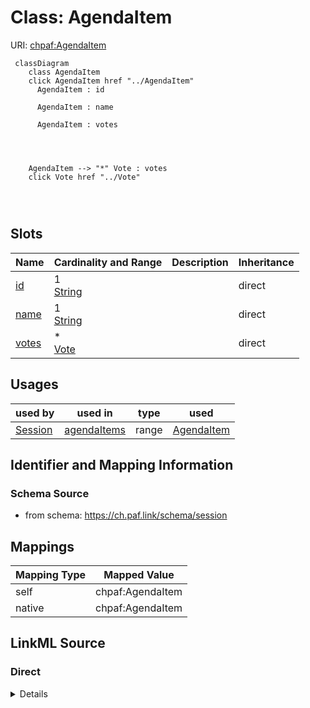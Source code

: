 

# Class: AgendaItem 



URI: [chpaf:AgendaItem](https://ch.paf.link/AgendaItem)






```mermaid
 classDiagram
    class AgendaItem
    click AgendaItem href "../AgendaItem"
      AgendaItem : id
        
      AgendaItem : name
        
      AgendaItem : votes
        
          
    
    
    AgendaItem --> "*" Vote : votes
    click Vote href "../Vote"

        
      
```




<!-- no inheritance hierarchy -->


## Slots

| Name | Cardinality and Range | Description | Inheritance |
| ---  | --- | --- | --- |
| [id](id.md) | 1 <br/> [String](String.md) |  | direct |
| [name](name.md) | 1 <br/> [String](String.md) |  | direct |
| [votes](votes.md) | * <br/> [Vote](Vote.md) |  | direct |





## Usages

| used by | used in | type | used |
| ---  | --- | --- | --- |
| [Session](Session.md) | [agendaItems](agendaItems.md) | range | [AgendaItem](AgendaItem.md) |






## Identifier and Mapping Information







### Schema Source


* from schema: https://ch.paf.link/schema/session




## Mappings

| Mapping Type | Mapped Value |
| ---  | ---  |
| self | chpaf:AgendaItem |
| native | chpaf:AgendaItem |







## LinkML Source

<!-- TODO: investigate https://stackoverflow.com/questions/37606292/how-to-create-tabbed-code-blocks-in-mkdocs-or-sphinx -->

### Direct

<details>
```yaml
name: AgendaItem
from_schema: https://ch.paf.link/schema/session
slots:
- id
- name
- votes

```
</details>

### Induced

<details>
```yaml
name: AgendaItem
from_schema: https://ch.paf.link/schema/session
attributes:
  id:
    name: id
    from_schema: https://ch.paf.link/schema/session
    rank: 1000
    identifier: true
    alias: id
    owner: AgendaItem
    domain_of:
    - Session
    - AgendaItem
    - Vote
    - Container
    range: string
    required: true
  name:
    name: name
    from_schema: https://ch.paf.link/schema/session
    rank: 1000
    slot_uri: dcterm:title
    alias: name
    owner: AgendaItem
    domain_of:
    - Session
    - AgendaItem
    range: string
    required: true
  votes:
    name: votes
    from_schema: https://ch.paf.link/schema/session
    rank: 1000
    slot_uri: chpaf:vote
    alias: votes
    owner: AgendaItem
    domain_of:
    - AgendaItem
    range: Vote
    multivalued: true
    inlined: true
    inlined_as_list: true

```
</details>